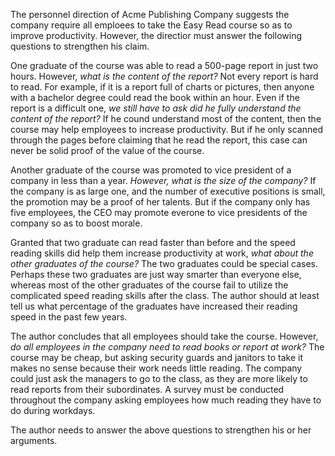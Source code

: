 The personnel direction of Acme Publishing Company suggests the company require all emploees to take the Easy Read course so as to improve productivity. However, the directior must answer the following questions to strengthen his claim. 

One graduate of the course was able to read a 500-page report in just two hours. However, *what is the content of the report?* Not every report is hard to read. For example, if it is a report full of charts or pictures, then anyone with a bachelor degree could read the book within an hour. Even if the report is a difficult one, *we still have to ask did he fully understand the content of the report?* If he cound understand most of the content, then the course may help employees to increase productivity. But if he only scanned through the pages before claiming that he read the report, this case can never be solid proof of the value of the course. 

Another graduate of the course was promoted to vice president of a company in less than a year. *However, what is the size of the company?* If the company is as large one, and the number of executive positions is small, the promotion may be a proof of her talents. But if the company only has five employees, the CEO may promote everone to vice presidents of the company so as to boost morale. 

Granted that two graduate can read faster than before and the speed reading skills did help them increase productivity at work, *what about the other graduates of the course?* The two graduates could be special cases. Perhaps these two graduates are just way smarter than everyone else, whereas most of the other graduates of the course fail to utilize the complicated speed reading skills after the class. The author should at least tell us what percentage of the graduates have increased their reading speed in the past few years. 

The author concludes that all employees should take the course. However, *do all employees in the company need to read books or report at work?* The course may be cheap, but asking security guards and janitors to take it makes no sense because their work needs little reading. The company could just ask the managers to go to the class, as they are more likely to read reports from their subordinates. A survey must be conducted throughout the company asking employees how much reading they have to do during workdays. 

The author needs to answer the above questions to strengthen his or her arguments. 